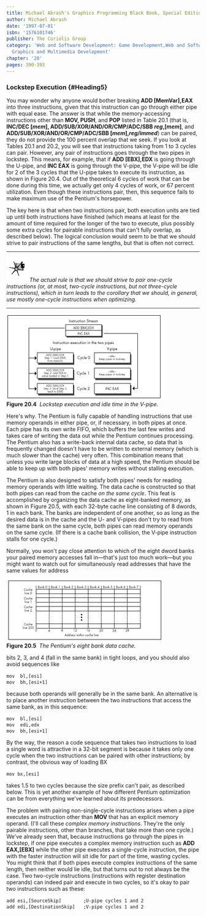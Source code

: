 ```yaml
---
title: Michael Abrash's Graphics Programming Black Book, Special Edition
author: Michael Abrash
date: '1997-07-01'
isbn: '1576101746'
publisher: The Coriolis Group
category: 'Web and Software Development: Game Development,Web and Software Development:
  Graphics and Multimedia Development'
chapter: '20'
pages: 390-393
---
```


### Lockstep Execution {#Heading5}

You may wonder why anyone would bother breaking **ADD [MemVar],EAX**
into three instructions, given that this instruction can go through
either pipe with equal ease. The answer is that while the
memory-accessing instructions other than **MOV, PUSH**, and **POP**
listed in Table 20.1 (that is, **INC/DEC [*mem*],
ADD/SUB/XOR/AND/OR/CMP/ADC/SBB *reg*,[*mem*]**, and
**ADD/SUB/XOR/AND/OR/CMP/ADC/SBB [*mem*],*reg/immed***) can be paired,
they do not provide the 100 percent overlap that we seek. If you look at
Tables 20.1 and 20.2, you will see that instructions taking from 1 to 3
cycles can pair. However, any pair of instructions goes through the two
pipes in lockstep. This means, for example, that if **ADD [EBX],EDX** is
going through the U-pipe, and **INC EAX** is going through the V-pipe,
the V-pipe will be idle for 2 of the 3 cycles that the U-pipe takes to
execute its instruction, as shown in Figure 20.4. Out of the theoretical
6 cycles of work that can be done during this time, we actually get only
4 cycles of work, or 67 percent utilization. Even though these
instructions pair, then, this sequence fails to make maximum use of the
Pentium's horsepower.

The key here is that when two instructions pair, both execution units
are tied up until both instructions have finished (which means at least
for the amount of time required for the longer of the two to execute,
plus possibly some extra cycles for pairable instructions that can't
fully overlap, as described below). The logical conclusion would seem to
be that we should strive to pair instructions of the same lengths, but
that is often not correct.

  ------------------- ------------------------------------------------------------------------------------------------------------------------------------------------------------------------------------------------------------------------------------------------------------------------
  ![](images/i.jpg)   *The actual rule is that we should strive to pair one-cycle instructions (or, at most, two-cycle instructions, but not three-cycle instructions), which in turn leads to the corollary that we should, in general, use mostly one-cycle instructions when optimizing.*
  ------------------- ------------------------------------------------------------------------------------------------------------------------------------------------------------------------------------------------------------------------------------------------------------------------

![](images/20-04.jpg)\
 **Figure 20.4**  *Lockstep execution and idle time in the V-pipe.*

Here's why. The Pentium is fully capable of handling instructions that
use memory operands in either pipe, or, if necessary, in both pipes at
once. Each pipe has its own write FIFO, which buffers the last few
writes and takes care of writing the data out while the Pentium
continues processing. The Pentium also has a write-back internal data
cache, so data that is frequently changed doesn't have to be written to
external memory (which is much slower than the cache) very often. This
combination means that unless you write large blocks of data at a high
speed, the Pentium should be able to keep up with both pipes' memory
writes without stalling execution.

The Pentium is also designed to satisfy both pipes' needs for reading
memory operands with little waiting. The data cache is constructed so
that both pipes can read from the cache *on the same cycle*. This feat
is accomplished by organizing the data cache as eight-banked memory, as
shown in Figure 20.5, with each 32-byte cache line consisting of 8
dwords, 1 in each bank. The banks are independent of one another, so as
long as the desired data is in the cache and the U- and V-pipes don't
try to read from the same bank on the same cycle, both pipes can read
memory operands on the same cycle. (If there is a cache bank collision,
the V-pipe instruction stalls for one cycle.)

Normally, you won't pay close attention to which of the eight dword
banks your paired memory accesses fall in—that's just too much work—but
you might want to watch out for simultaneously read addresses that have
the same values for address

![](images/20-05.jpg)\
 **Figure 20.5**  *The Pentium's eight bank data cache.*

bits 2, 3, and 4 (fall in the same bank) in tight loops, and you should
also avoid sequences like

    mov  bl,[esi]
    mov  bh,[esi+1]

because both operands will generally be in the same bank. An alternative
is to place another instruction between the two instructions that access
the same bank, as in this sequence:

    mov  bl,[esi]
    mov  edi,edx
    mov  bh,[esi+1]

By the way, the reason a code sequence that takes two instructions to
load a single word is attractive in a 32-bit segment is because it takes
only one cycle when the two instructions can be paired with other
instructions; by contrast, the obvious way of loading BX

    mov bx,[esi]

takes 1.5 to two cycles because the size prefix can't pair, as described
below. This is yet another example of how different Pentium optimization
can be from everything we've learned about its predecessors.

The problem with pairing non-single-cycle instructions arises when a
pipe executes an instruction other than **MOV** that has an explicit
memory operand. (I'll call these *complex memory instructions*. They're
the only pairable instructions, other than branches, that take more than
one cycle.) We've already seen that, because instructions go through the
pipes in lockstep, if one pipe executes a complex memory instruction
such as **ADD EAX,[EBX]** while the other pipe executes a single-cycle
instruction, the pipe with the faster instruction will sit idle for part
of the time, wasting cycles. You might think that if both pipes execute
complex instructions of the same length, then neither would lie idle,
but that turns out to not always be the case. Two two-cycle instructions
(instructions with register destination operands) can indeed pair and
execute in two cycles, so it's okay to pair two instructions such as
these:

    add esi,[SourceSkip]        ;U-pipe cycles 1 and 2
    add edi,[DestinationSkip]   ;V-pipe cycles 1 and 2

